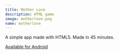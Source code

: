 ```yaml
---
title: Mother Love
description: HTML game
image: motherlove.png
name: motherlove
---
```


A simple app made with HTML5. Made in 45 minutes.

[Available for Android](https://play.google.com/store/apps/details?id=es.hol.jbullrich.MotherLove)

